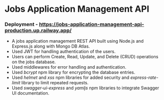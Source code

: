 # Jobs Application Management API
### Deployment - https://jobs-application-management-api-production.up.railway.app/
* A jobs application management REST API built using Node.js and Express.js along with Mongo DB Atlas.
* Used JWT for handling authentication of the users. 
* Users can perform Create, Read, Update, and Delete (CRUD) operations on the jobs database.
* Used middlewares for error handling and authentication. 
* Used *bcrypt* npm library for encrypting the database entries. 
* Used *helmet* and *xss* npm libraries for added security and *express-rate-limit* library to limit repeated requests.
* Used *swagger-ui-express* and *yamljs* npm libraries to integrate Swagger UI documentation.
